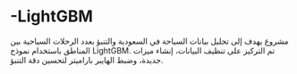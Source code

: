 # -LightGBM
مشروع يهدف إلى تحليل بيانات السياحة في السعودية والتنبؤ بعدد الرحلات السياحية بين المناطق باستخدام نموذج LightGBM. تم التركيز على تنظيف البيانات، إنشاء ميزات جديدة، وضبط الهايبر باراميتر لتحسين دقة التنبؤ.
